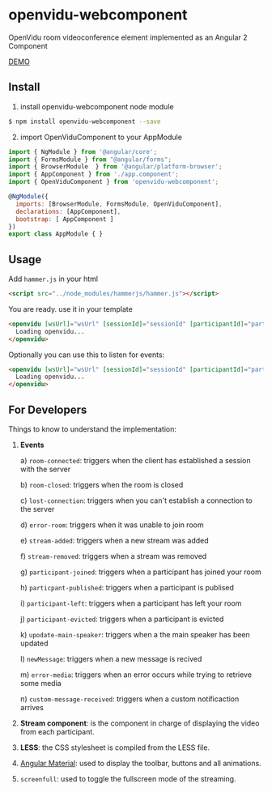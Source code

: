 # openvidu-webcomponent
OpenVidu room videoconference element implemented as an Angular 2 Component

<a href="https://github.com/alxhotel/openvidu-webcomponent-app">
  DEMO
</a>

## Install

1. install openvidu-webcomponent node module

```bash
$ npm install openvidu-webcomponent --save
```

2. import OpenViduComponent to your AppModule

```js
import { NgModule } from '@angular/core';
import { FormsModule } from "@angular/forms";
import { BrowserModule  } from '@angular/platform-browser';
import { AppComponent } from './app.component';
import { OpenViduComponent } from 'openvidu-webcomponent';

@NgModule({
  imports: [BrowserModule, FormsModule, OpenViduComponent],
  declarations: [AppComponent],
  bootstrap: [ AppComponent ]
})
export class AppModule { }
```   

## Usage

Add `hammer.js` in your html

```html
<script src="../node_modules/hammerjs/hammer.js"></script>
```

You are ready. use it in your template

```html
<openvidu [wsUrl]="wsUrl" [sessionId]="sessionId" [participantId]="participantId">
  Loading openvidu...
</openvidu>
```

Optionally you can use this to listen for events:

```html
<openvidu [wsUrl]="wsUrl" [sessionId]="sessionId" [participantId]="participantId" (change)="onChange($event)">
  Loading openvidu...
</openvidu>
```

## For Developers

  Things to know to understand the implementation:
  
  1. **Events**
  
      a) `room-connected`: triggers when the client has established a session with the server
      
      b) `room-closed`: triggers when the room is closed
      
      c) `lost-connection`: triggers when you can't establish a connection to the server
      
      d) `error-room`: triggers when it was unable to join room
      
      e) `stream-added`: triggers when a new stream was added
      
      f) `stream-removed`: triggers when a stream was removed
      
      g) `participant-joined`: triggers when a participant has joined your room
      
      h) `particpant-published`: triggers when a participant is publised
      
      i) `participant-left`: triggers when a participant has left your room
      
      j) `participant-evicted`: triggers when a participant is evicted
      
      k) `upodate-main-speaker`: triggers when a the main speaker has been updated
      
      l) `newMessage`: triggers when a new message is recived
      
      m) `error-media`: triggers when an error occurs while trying to retrieve some media
            
      n) `custom-message-received`: triggers when a custom notificaction arrives
      
      
  2. **Stream component**: is the component in charge of displaying the video from each participant.
  
  3. **LESS**: the CSS stylesheet is compiled from the LESS file.
  
  4. [Angular Material](https://github.com/angular/material2): used to display the toolbar, buttons and all animations.

  5. `screenfull`: used to toggle the fullscreen mode of the streaming.
